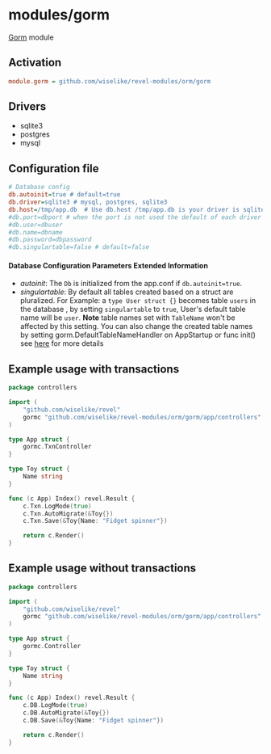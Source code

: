 modules/gorm
===============

[Gorm](http://jinzhu.me/gorm) module

## Activation
```ini
module.gorm = github.com/wiselike/revel-modules/orm/gorm
```

## Drivers

* sqlite3
* postgres
* mysql

## Configuration file

```ini
# Database config
db.autoinit=true # default=true
db.driver=sqlite3 # mysql, postgres, sqlite3
db.host=/tmp/app.db  # Use db.host /tmp/app.db is your driver is sqlite
#db.port=dbport # when the port is not used the default of each driver
#db.user=dbuser
#db.name=dbname
#db.password=dbpassword
#db.singulartable=false # default=false
```

#### Database Configuration Parameters Extended Information
* _autoinit_: The `Db` is initialized from the app.conf if `db.autoinit=true`.
* _singulartable_: By default all tables created based on a struct are pluralized.
                   For Example: a `type User struct {}` becomes table `users` in the database
                   , by setting `singulartable` to `true`, User's default table name will be `user`.
                   __Note__ table names set with `TableName` won't be affected by this setting.
                   You can also change the created table names by setting gorm.DefaultTableNameHandler on AppStartup
                   or func init() see [here](http://jinzhu.me/gorm/models.html#conventions)  for more details


## Example usage with transactions
```go
package controllers

import (
    "github.com/wiselike/revel"
    gormc "github.com/wiselike/revel-modules/orm/gorm/app/controllers"
)

type App struct {
    gormc.TxnController
}

type Toy struct {
    Name string
}

func (c App) Index() revel.Result {
    c.Txn.LogMode(true)
    c.Txn.AutoMigrate(&Toy{})
    c.Txn.Save(&Toy{Name: "Fidget spinner"})

    return c.Render()
}
```

## Example usage without transactions
```go
package controllers

import (
    "github.com/wiselike/revel"
    gormc "github.com/wiselike/revel-modules/orm/gorm/app/controllers"
)

type App struct {
    gormc.Controller
}

type Toy struct {
    Name string
}

func (c App) Index() revel.Result {
    c.DB.LogMode(true)
    c.DB.AutoMigrate(&Toy{})
    c.DB.Save(&Toy{Name: "Fidget spinner"})

    return c.Render()
}
```
